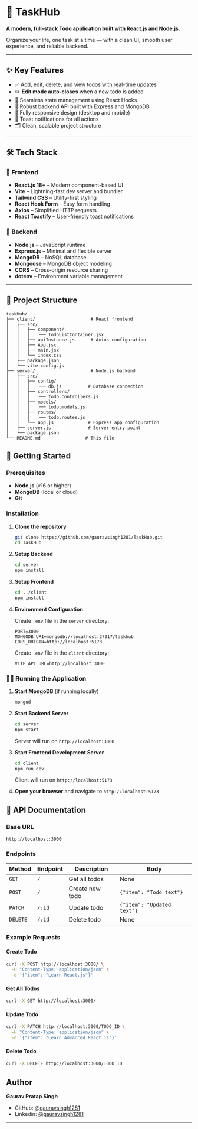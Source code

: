 # 📝 **TaskHub**

**A modern, full-stack Todo application built with React.js and Node.js.**

Organize your life, one task at a time — with a clean UI, smooth user experience, and reliable backend.

---

## ✨ **Key Features**

- ✅ Add, edit, delete, and view todos with real-time updates
- ✏️ **Edit mode auto-closes** when a new todo is added
- 🔄 Seamless state management using React Hooks
- 🧪 Robust backend API built with Express and MongoDB
- 📱 Fully responsive design (desktop and mobile)
- 🔔 Toast notifications for all actions
- 🗂️ Clean, scalable project structure

---

## 🛠️ **Tech Stack**

### 🔹 Frontend

- **React.js 18+** – Modern component-based UI
- **Vite** – Lightning-fast dev server and bundler
- **Tailwind CSS** – Utility-first styling
- **React Hook Form** – Easy form handling
- **Axios** – Simplified HTTP requests
- **React Toastify** – User-friendly toast notifications

### 🔸 Backend

- **Node.js** – JavaScript runtime
- **Express.js** – Minimal and flexible server
- **MongoDB** – NoSQL database
- **Mongoose** – MongoDB object modeling
- **CORS** – Cross-origin resource sharing
- **dotenv** – Environment variable management

---

## 📁 **Project Structure**

```
taskHub/
├── client/                     # React frontend
│   ├── src/
│   │   ├── component/
│   │   │   └── TodoListContainer.jsx
│   │   ├── apiInstance.js      # Axios configuration
│   │   ├── App.jsx
│   │   ├── main.jsx
│   │   └── index.css
│   ├── package.json
│   └── vite.config.js
├── server/                     # Node.js backend
│   ├── src/
│   │   ├── config/
│   │   │   └── db.js          # Database connection
│   │   ├── controllers/
│   │   │   └── todo.controllers.js
│   │   ├── models/
│   │   │   └── todo.models.js
│   │   ├── routes/
│   │   │   └── todo.routes.js
│   │   └── app.js             # Express app configuration
│   ├── server.js              # Server entry point
│   └── package.json
└── README.md                 # This file
```

## 🚦 Getting Started

### Prerequisites

- **Node.js** (v16 or higher)
- **MongoDB** (local or cloud)
- **Git**

### Installation

1. **Clone the repository**

   ```bash
   git clone https://github.com/gauravsingh1281/TaskHub.git
   cd TaskHub
   ```

2. **Setup Backend**

   ```bash
   cd server
   npm install
   ```

3. **Setup Frontend**

   ```bash
   cd ../client
   npm install
   ```

4. **Environment Configuration**

   Create `.env` file in the `server` directory:

   ```env
   PORT=3000
   MONGODB_URI=mongodb://localhost:27017/taskhub
   CORS_ORIGIN=http://localhost:5173
   ```

   Create `.env` file in the `client` directory:

   ```env
   VITE_API_URL=http://localhost:3000
   ```

### 🏃‍♂️ Running the Application

1. **Start MongoDB** (if running locally)

   ```bash
   mongod
   ```

2. **Start Backend Server**

   ```bash
   cd server
   npm start
   ```

   Server will run on `http://localhost:3000`

3. **Start Frontend Development Server**

   ```bash
   cd client
   npm run dev
   ```

   Client will run on `http://localhost:5173`

4. **Open your browser** and navigate to `http://localhost:5173`

## 📖 API Documentation

### Base URL

```
http://localhost:3000
```

### Endpoints

| Method   | Endpoint | Description     | Body                       |
| -------- | -------- | --------------- | -------------------------- |
| `GET`    | `/`      | Get all todos   | None                       |
| `POST`   | `/`      | Create new todo | `{"item": "Todo text"}`    |
| `PATCH`  | `/:id`   | Update todo     | `{"item": "Updated text"}` |
| `DELETE` | `/:id`   | Delete todo     | None                       |

### Example Requests

#### Create Todo

```bash
curl -X POST http://localhost:3000/ \
  -H "Content-Type: application/json" \
  -d '{"item": "Learn React.js"}'
```

#### Get All Todos

```bash
curl -X GET http://localhost:3000/
```

#### Update Todo

```bash
curl -X PATCH http://localhost:3000/TODO_ID \
  -H "Content-Type: application/json" \
  -d '{"item": "Learn Advanced React.js"}'
```

#### Delete Todo

```bash
curl -X DELETE http://localhost:3000/TODO_ID
```

## Author

**Gaurav Pratap Singh**

- GitHub: [@gauravsingh1281](https://github.com/gauravsingh1281)
- Linkedin: [@gauravsingh1281](https://www.linkedin.com/in/gauravsingh1281)

---
